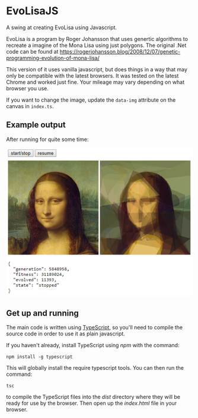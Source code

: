 # EvoLisaJS

A swing at creating EvoLisa using Javascript.

EvoLisa is a program by Roger Johansson that uses genertic algorithms to recreate a imagine of the Mona Lisa using just polygons.  The original .Net code can be found at https://rogerjohansson.blog/2008/12/07/genetic-programming-evolution-of-mona-lisa/

This version of it uses vanilla javascript, but does things in a way that may only be compatible with the latest browsers.  It was tested on the latest Chrome and worked just fine.  Your mileage may vary depending on what browser you use.

If you want to change the image, update the `data-img` attribute on the canvas in `index.ts`.

## Example output

After running for quite some time:

![Example output](example.png)

## Get up and running

The main code is written using [TypeScript](https://www.typescriptlang.org/), so you'll need to compile the source code in order to use it as plain javascript.

If you haven't already, install TypeScript using _npm_ with the command:

```
npm install -g typescript
```

This will globally install the require typescript tools.  You can then run the command:

```
tsc
```

to compile the TypeScript files into the _dist_ directory where they will be ready for use by the browser.  Then open up the _index.html_ file in your browser.
